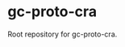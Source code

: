 <!DOCTYPE html>
<html lang="en-US">
<body>
<h1>gc-proto-cra</h1>
<p>Root repository for gc-proto-cra.</p>
</body>
</html>
